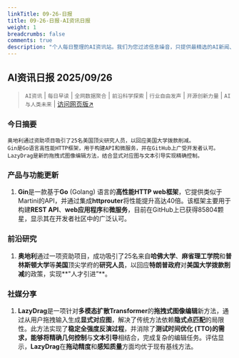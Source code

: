 ```yaml
---
linkTitle: 09-26-日报
title: 09-26-日报-AI资讯日报
weight: 1
breadcrumbs: false
comments: true
description: "个人每日整理的AI资讯站。我们为您过滤信息噪音，只提供最精选的AI新闻、最实用的AI工具与AI教程，助您高效获取人工智能领域的前沿动态"
---
```


## AI资讯日报 2025/09/26

>  `AI资讯` | `每日早读` | `全网数据聚合` | `前沿科学探索` | `行业自由发声` | `开源创新力量` | `AI与人类未来` | [访问网页版↗️](https://april8000.github.io/Hextra-AI-Insight-Daily/)



### **今日摘要**

```
奥地利通过资助项目吸引了25名美国顶尖研究人员，以回应美国大学拨款削减。
Gin是Go语言高性能HTTP框架，用于构建API和微服务，并在GitHub上广受开发者认可。
LazyDrag是新的拖拽式图像编辑方法，结合显式对应图与文本引导实现精确控制。
```



### 产品与功能更新
1.  **Gin**是一款基于**Go** (Golang) 语言的**高性能HTTP web框架**，它提供类似于Martini的API，并通过集成**httprouter**将性能提升高达40倍。该框架主要用于构建**REST API**、**web应用程序**和**微服务**，目前在GitHub上已获得85804颗星，显示其在开发者社区中的广泛认可。

### 前沿研究
1.  **奥地利**通过一项资助项目，成功吸引了25名来自**哈佛大学**、**麻省理工学院**和**普林斯顿大学**等**美国**顶尖学府的**研究人员**，以回应**特朗普政府**对**美国大学拨款削减**的政策，实现**"人才引进”**。

### 社媒分享
1.  **LazyDrag**是一项针对**多模态扩散Transformer**的**拖拽式图像编辑**新方法，通过从用户拖拽输入生成**显式对应图**，解决了传统方法依赖**隐式点匹配**的局限性。此方法实现了**稳定全强度反演过程**，并消除了**测试时间优化 (TTO)**的需求，能够将**精确几何控制**与**文本引导**相结合，完成复杂的编辑任务。评估显示，**LazyDrag**在**拖动精度**和**感知质量**方面均优于现有基线方法。
